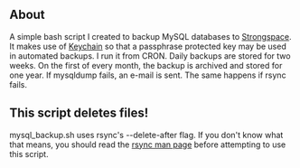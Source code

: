 ## About
A simple bash script I created to backup MySQL databases to [Strongspace](https://www.strongspace.com/).
It makes use of [Keychain](http://www.funtoo.org/wiki/Keychain) so that a passphrase protected key may be used in
automated backups. I run it from CRON. Daily backups are stored for two weeks. On the first of every month, the backup is archived and stored for one year. If mysqldump fails, an e-mail is sent. The same happens if rsync fails. 

## This script deletes files!

mysql_backup.sh uses rsync's --delete-after flag. If you don't know what that 
means, you should read the [rsync man page](http://rsync.samba.org/ftp/rsync/rsync.html) before attempting to use this script.

